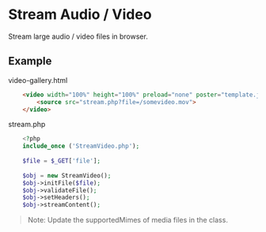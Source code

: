 # **Stream Audio / Video**
 
Stream large audio / video files in browser.
 

## Example
 
video-gallery.html

```HTML
    <video width="100%" height="100%" preload="none" poster="template.jpg" controls="">
        <source src="stream.php?file=/somevideo.mov">
    </video>
```

stream.php
 
```PHP
    <?php
    include_once ('StreamVideo.php');
    
    $file = $_GET['file'];
    
    $obj = new StreamVideo();
    $obj->initFile($file);
    $obj->validateFile();
    $obj->setHeaders();
    $obj->streamContent();
```
> Note: Update the supportedMimes of media files in the class.